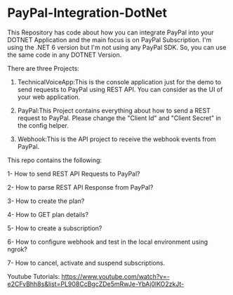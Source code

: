 # PayPal-Integration-DotNet
This Repository has code about how you can integrate PayPal into your DOTNET Application and the main focus is on PayPal Subscription. I'm using the .NET 6 version but I'm not using any PayPal SDK. So, you can use the same code in any DOTNET Version.

There are three Projects:
1. TechnicalVoiceApp:This is the console application just for the demo to send requests to PayPal using REST API. You can consider as the UI of your web application.

2. PayPal:This Project contains everything about how to send a REST request to PayPal. Please change the "Client Id" and "Client Secret" in the config helper.

3. Webhook:This is the API project to receive the webhook events from PayPal.




This repo contains the following:

1- How to send REST API Requests to PayPal?

2- How to parse REST API Response from PayPal?

3- How to create the plan?

4- How to GET plan details?

5- How to create a subscription?

6- How to configure webhook and test in the local environment using ngrok?

7- How to cancel, activate and suspend subscriptions.

Youtube Tutorials:
https://www.youtube.com/watch?v=-e2CFvBhh8s&list=PL908CcBgcZDe5mRwJe-YbAj0lKO2zkJt-

